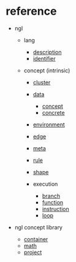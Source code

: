 # reference

- ngl
    - lang
        - [description](ngl/lang/description.md)
        - [identifier](ngl/lang/identifier.md)
        
    - concept (intrinsic)
        - [cluster](ngl/cluster.md)
    
        - [data](ngl/data.md)
            - [concept](ngl/data/concept.md)
            - [concrete](ngl/data/concrete.md)

        - [environment](ngl/environment.md)
        - [edge](ngl/edge.md)
        - [meta](ngl/meta.md)
        - [rule](ngl/rule.md)
        - [shape](ngl/shape.md)
    
        - execution
            - [branch](ngl/execution/branch.md)
            - [function](ngl/execution/function.md)
            - [instruction](ngl/execution/instruction.md)
            - [loop](ngl/execution/loop.md)

- ngl concept library
    - [container](ngl/concept/container.md)
    - [math](ngl/concept/math.md)
    - [project](ngl/concept/project.md)
